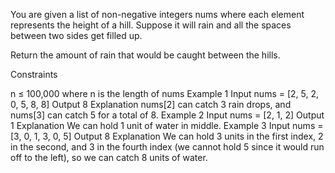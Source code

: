 You are given a list of non-negative integers nums where each element represents the height of a hill. Suppose it will rain and all the spaces between two sides get filled up.

Return the amount of rain that would be caught between the hills.

Constraints

n ≤ 100,000 where n is the length of nums
Example 1
Input
nums = [2, 5, 2, 0, 5, 8, 8]
Output
8
Explanation
nums[2] can catch 3 rain drops, and nums[3] can catch 5 for a total of 8.
Example 2
Input
nums = [2, 1, 2]
Output
1
Explanation
We can hold 1 unit of water in middle.
Example 3
Input
nums = [3, 0, 1, 3, 0, 5]
Output
8
Explanation
We can hold 3 units in the first index, 2 in the second, and 3 in the fourth index (we cannot hold 5 since it would run off to the left), so we can catch 8 units of water.
